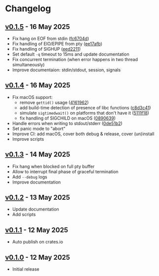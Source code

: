 # Changelog

## [v0.1.5][v0.1.5] - 16 May 2025

* Fix hang on EOF from stdin ([fc6704d][fc6704d])
* Fix handling of EIO/EPIPE from pty ([ee17afb][ee17afb])
* Fix handling of SIGHUP ([eed2211][eed2211])
* Set default `-q` timeout to 15ms and update documentation
* Fix concurrent termination (when error happens in two thread simultaneously)
* Improve documentaion: stdin/stdout, session, signals

[v0.1.5]: https://github.com/gavv/reclog/releases/tag/v0.1.5

[fc6704d]: https://github.com/gavv/reclog/commit/fc6704dfde92fe6a1280c4f8a39d53b076733112
[ee17afb]: https://github.com/gavv/reclog/commit/ee17afb111086b4c89e7fffc0b381842c7332cb6
[eed2211]: https://github.com/gavv/reclog/commit/eed2211c127a71e99e7efad1ccb1ac5b8bed5c39

## [v0.1.4][v0.1.4] - 16 May 2025

* Fix macOS support:
  * remove `gettid()` usage ([4161962][4161962])
  * add build-time detection of presence of libc functions ([c8d3c41][c8d3c41])
  * simulate `sigtimedwait()` on platforms that don't have it ([5111f18][5111f18])
  * fix handling of SIGCHILD on macOS ([0890639][0890639])
* Handle errors when writing to stdout/stderr ([0de51b2][0de51b2])
* Set panic mode to "abort"
* Improve CI: add macOS, cover both debug & release, cover (un)install
* Improve scripts

[v0.1.4]: https://github.com/gavv/reclog/releases/tag/v0.1.4

[4161962]: https://github.com/gavv/reclog/commit/4161962c826af0022bb973ef967725bc2413d5e6
[c8d3c41]: https://github.com/gavv/reclog/commit/c8d3c412d580fc84c714b11c58f2317b07a49a7e
[5111f18]: https://github.com/gavv/reclog/commit/5111f1895cd964f9cee2507e0726d483d2220286
[0890639]: https://github.com/gavv/reclog/commit/089063954d8a1694b05c253561282b6079d55822
[0de51b2]: https://github.com/gavv/reclog/commit/0de51b2634f5cacf7b4ab6d5f9af8af33abca32b

## [v0.1.3][v0.1.3] - 14 May 2025

* Fix hang when blocked on full pty buffer
* Allow to interrupt final phase of graceful termination
* Add `--debug` logs
* Improve documentation

[v0.1.3]: https://github.com/gavv/reclog/releases/tag/v0.1.3

## [v0.1.2][v0.1.2] - 13 May 2025

* Update documentation
* Add scripts

[v0.1.2]: https://github.com/gavv/reclog/releases/tag/v0.1.2

## [v0.1.1][v0.1.1] - 12 May 2025

* Auto publish on crates.io

[v0.1.1]: https://github.com/gavv/reclog/releases/tag/v0.1.1

## [v0.1.0][v0.1.0] - 12 May 2025

* Initial release

[v0.1.0]: https://github.com/gavv/reclog/releases/tag/v0.1.0
